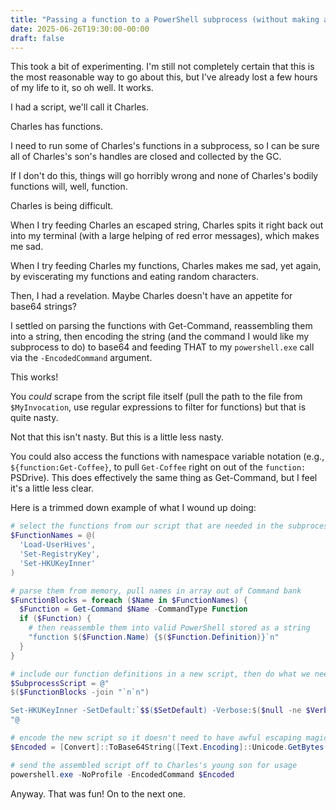 ```yaml
---
title: "Passing a function to a PowerShell subprocess (without making a terrible, terrible mess)"
date: 2025-06-26T19:30:00-00:00
draft: false
---
```


This took a bit of experimenting. I'm still not completely certain that this is the most reasonable way to go about this, but I've already lost a few hours of my life to it, so oh well. It works.

I had a script, we'll call it Charles.

Charles has functions.

I need to run some of Charles's functions in a subprocess, so I can be sure all of Charles's son's handles are closed and collected by the GC.

If I don't do this, things will go horribly wrong and none of Charles's bodily functions will, well, function.

Charles is being difficult.

When I try feeding Charles an escaped string, Charles spits it right back out into my terminal (with a large helping of red error messages), which makes me sad.

When I try feeding Charles my functions, Charles makes me sad, yet again, by eviscerating my functions and eating random characters.

Then, I had a revelation. Maybe Charles doesn't have an appetite for base64 strings?

I settled on parsing the functions with Get-Command, reassembling them into a string, then encoding the string (and the command I would like my subprocess to do) to base64 and feeding THAT to my `powershell.exe` call via the `-EncodedCommand` argument.

This works!

You *could* scrape from the script file itself (pull the path to the file from `$MyInvocation`, use regular expressions to filter for functions) but that is quite nasty.

Not that this isn't nasty. But this is a little less nasty.

You could also access the functions with namespace variable notation (e.g., `${function:Get-Coffee}`, to pull `Get-Coffee` right on out of the `function:` PSDrive). This does effectively the same thing as Get-Command, but I feel it's a little less clear.

Here is a trimmed down example of what I wound up doing:

```PowerShell
# select the functions from our script that are needed in the subprocess
$FunctionNames = @(
  'Load-UserHives',
  'Set-RegistryKey',
  'Set-HKUKeyInner'
)

# parse them from memory, pull names in array out of Command bank
$FunctionBlocks = foreach ($Name in $FunctionNames) {
  $Function = Get-Command $Name -CommandType Function
  if ($Function) {
    # then reassemble them into valid PowerShell stored as a string
    "function $($Function.Name) {$($Function.Definition)}`n"
  }
}

# include our function definitions in a new script, then do what we need to
$SubprocessScript = @"
$($FunctionBlocks -join "`n`n")

Set-HKUKeyInner -SetDefault:`$$($SetDefault) -Verbose:$($null -ne $VerbosePreference)
"@

# encode the new script so it doesn't need to have awful escaping magic applied
$Encoded = [Convert]::ToBase64String([Text.Encoding]::Unicode.GetBytes($SubprocessScript))

# send the assembled script off to Charles's young son for usage
powershell.exe -NoProfile -EncodedCommand $Encoded
```

Anyway. That was fun! On to the next one.
